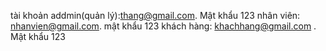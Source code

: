 tài khoản addmin(quản lý):thang@gmail.com. Mật khẩu 123
nhân viên: nhanvien@gmail.com. mật khẩu 123
khách hàng: khachhang@gmail.com . Mật khẩu 123
